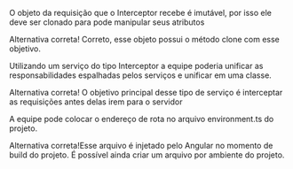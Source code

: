 O objeto da requisição que o Interceptor recebe é imutável, por isso ele deve ser clonado para pode manipular seus atributos


Alternativa correta! Correto, esse objeto possui o método clone com esse objetivo.

Utilizando um serviço do tipo Interceptor a equipe poderia unificar as responsabilidades espalhadas pelos serviços e unificar em uma classe.


Alternativa correta! O objetivo principal desse tipo de serviço é interceptar as requisições antes delas irem para o servidor

A equipe pode colocar o endereço de rota no arquivo environment.ts do projeto.


Alternativa correta!Esse arquivo é injetado pelo Angular no momento de build do projeto. É possível ainda criar um arquivo por ambiente do projeto.